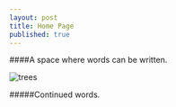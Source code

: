 ```yaml
---
layout: post
title: Home Page
published: true
---
```


####A space where words can be written.

![trees](http://www.ecologistblog.com/wp-content/uploads/2013/09/trees.jpg)

#####Continued words. 

